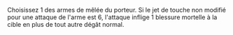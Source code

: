Choisissez 1 des armes de mêlée du porteur. Si le jet de touche non modifié pour une attaque de l'arme est 6, l'attaque inflige 1 blessure mortelle à la cible en plus de tout autre dégât normal.